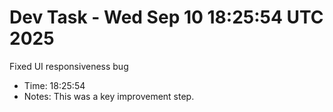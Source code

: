 # Dev Task - Wed Sep 10 18:25:54 UTC 2025
Fixed UI responsiveness bug
- Time: 18:25:54
- Notes: This was a key improvement step.

